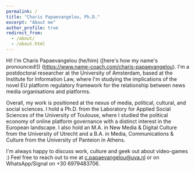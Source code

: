 ```yaml
---
permalink: /
title: "Charis Papaevangelou, Ph.D."
excerpt: "About me"
author_profile: true
redirect_from: 
  - /about/
  - /about.html
---
```


Hi! I'm Charis Papaevangelou (he/him) ([here's how my name's pronounced!]) (https://www.name-coach.com/charis-papaevangelou). I'm a postdoctoral researcher at the University of Amsterdam, based at the Institute for Information Law, where I'm studying the implications of the novel EU platform regulatory framework for the relationship between news media organisations and platforms. 

Overall, my work is positioned at the nexus of media, political, cultural, and social sciences. I hold a Ph.D. from the Laboratory for Applied Social Sciences of the University of Toulouse, where I studied the political economy of online platform governance with a distinct interest in the European landscape. I also hold an M.A. in New Media & Digital Culture from the University of Utrecht and a B.A. in Media, Communications & Culture from the University of Panteion in Athens.

I'm always happy to discuss work, culture and geek out about video-games :) Feel free to reach out to me at c.papaevangelou@uva.nl or on WhatsApp/Signal on +30 6979483706.

